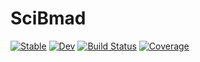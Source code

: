 # SciBmad

[![Stable](https://img.shields.io/badge/docs-stable-blue.svg)](https://bmad-sim.github.io/SciBmad.jl/stable/)
[![Dev](https://img.shields.io/badge/docs-dev-blue.svg)](https://bmad-sim.github.io/SciBmad.jl/dev/)
[![Build Status](https://github.com/bmad-sim/SciBmad.jl/actions/workflows/CI.yml/badge.svg?branch=main)](https://github.com/bmad-sim/SciBmad.jl/actions/workflows/CI.yml?query=branch%3Amain)
[![Coverage](https://codecov.io/gh/bmad-sim/SciBmad.jl/branch/main/graph/badge.svg)](https://codecov.io/gh/bmad-sim/SciBmad.jl)
